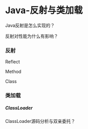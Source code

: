 # Java-反射与类加载

Java反射是怎么实现的？

反射对性能为什么有影响？



### 反射

Reflect

Method

Class

### 类加载

##### ClassLoader

ClassLoader源码分析与双亲委托？
